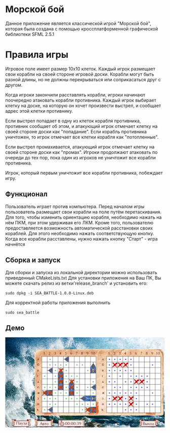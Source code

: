 # Морской бой
Данное приложение является классической игрой "Морской бой", которая была создана с помощью кроссплатформенной графической библиотеки SFML 2.5.1

# Правила игры
Игровое поле имеет размер 10x10 клеток. Каждый игрок размещает свои корабли на своей стороне игровой доски. Корабли могут быть разной длины, но не должны перекрываться или соприкасаться друг с другом.

Когда игроки закончили расставлять корабли, игроки начинают поочередно атаковать корабли противника. Каждый игрок выбирает клетку на доске, на которую он хочет произвести выстрел, и сообщает адрес этой клетки противнику.

Если выстрел попадает в одну из клеток корабля противника, противник сообщает об этом, и атакующий игрок отмечает клетку на своей стороне доски как "попадание". Если корабль противника уничтожен, то игрок отмечает все клетки корабля как "потопленные".

Если выстрел промахивается, атакующий игрок отмечает клетку на своей стороне доски как "промах". Игроки продолжают атаковать по очереди до тех пор, пока один из игроков не уничтожит все корабли противника.

Игрок, который первым уничтожит все корабли противника, побеждает игру.

## Функционал
Пользователь играет против компьютера.
Перед началом игры пользователь размещает свои корабли на поле путём перетаскивания. Для того, чтобы изменить ориентацию корабля, необходимо нажать на нём ПКМ, при этом удерживая его ЛКМ. Кроме того, пользователю предоставляется возможность автоматической расстановки своих кораблей. Для этого необходимо нажать соответствующую кнопку. Когда все корабли расставлены, нужно нажать кнопку "Старт" - игра начнётся

## Сборка и запуск
Для сборки и запуска из локальной директории можно использовать приведенный CMakeLists.txt
Для установки приложения на Ваш ПК, Вы можете скачать релиз из ветки'release_branch' и установить его:
```
sudo dpkg -i SEA_BATTLE-1.0.0-Linux.deb
```
Для корректной работы приложения выполнить
```
sudo sea_battle
```

## Демо
![Alt text](https://github.com/SerpentDragon/SeaBattle-SFML/blob/master/Demo/demo.png)

